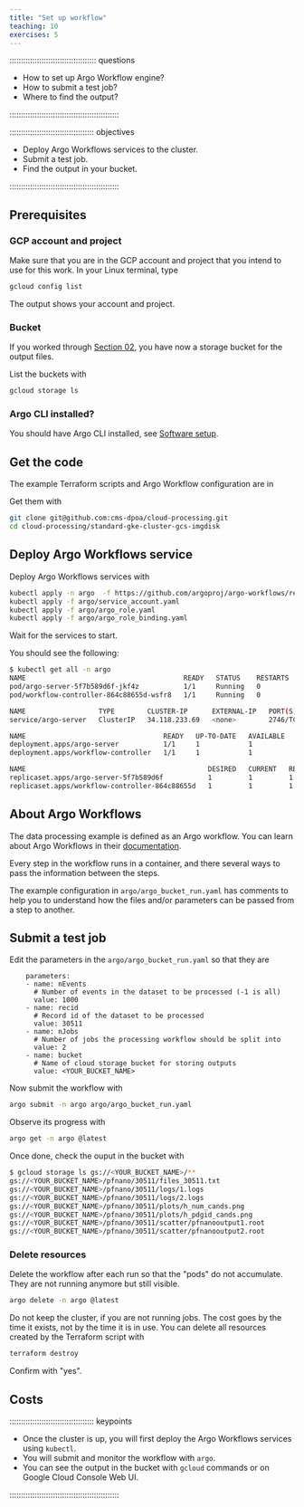 ```yaml
---
title: "Set up workflow"
teaching: 10
exercises: 5 
---
```


:::::::::::::::::::::::::::::::::::::: questions 

- How to set up Argo Workflow engine?
- How to submit a test job?
- Where to find the output?

::::::::::::::::::::::::::::::::::::::::::::::::

::::::::::::::::::::::::::::::::::::: objectives

- Deploy Argo Workflows services to the cluster.
- Submit a test job.
- Find the output in your bucket.

::::::::::::::::::::::::::::::::::::::::::::::::


## Prerequisites


### GCP account and project

Make sure that you are in the GCP account and project that you intend to use for this work. In your Linux terminal, type

```bash
gcloud config list
```

The output shows your account and project. 

### Bucket

If you worked through [Section 02](episodes/02-storage), you have now a storage bucket for the output files.

List the buckets with

```bash
gcloud storage ls
```

### Argo CLI installed?

You should have Argo CLI installed, see [Software setup](index.html#software-setup).


## Get the code

The example Terraform scripts and Argo Workflow configuration are in 

Get them with

```bash
git clone git@github.com:cms-dpoa/cloud-processing.git
cd cloud-processing/standard-gke-cluster-gcs-imgdisk
```

## Deploy Argo Workflows service

Deploy Argo Workflows services with

```bash
kubectl apply -n argo  -f https://github.com/argoproj/argo-workflows/releases/download/v3.5.10/install.yaml
kubectl apply -f argo/service_account.yaml
kubectl apply -f argo/argo_role.yaml
kubectl apply -f argo/argo_role_binding.yaml
```

Wait for the services to start. 

You should see the following:

```bash
$ kubectl get all -n argo
NAME                                       READY   STATUS    RESTARTS   AGE
pod/argo-server-5f7b589d6f-jkf4z           1/1     Running   0          24s
pod/workflow-controller-864c88655d-wsfr8   1/1     Running   0          24s

NAME                  TYPE        CLUSTER-IP      EXTERNAL-IP   PORT(S)    AGE
service/argo-server   ClusterIP   34.118.233.69   <none>        2746/TCP   25s

NAME                                  READY   UP-TO-DATE   AVAILABLE   AGE
deployment.apps/argo-server           1/1     1            1           24s
deployment.apps/workflow-controller   1/1     1            1           24s

NAME                                             DESIRED   CURRENT   READY   AGE
replicaset.apps/argo-server-5f7b589d6f           1         1         1       24s
replicaset.apps/workflow-controller-864c88655d   1         1         1       24s
```

## About Argo Workflows

The data processing example is defined as an Argo workflow. You can learn about Argo Workflows in their [documentation](https://argo-workflows.readthedocs.io/en/latest/).

Every step in the workflow runs in a container, and there several ways to pass the information between the steps.

The example configuration in `argo/argo_bucket_run.yaml` has comments to help you to understand how the files and/or parameters can be passed from a step to another.

## Submit a test job

Edit the parameters in the `argo/argo_bucket_run.yaml` so that they are

```
    parameters:
    - name: nEvents
      # Number of events in the dataset to be processed (-1 is all)
      value: 1000
    - name: recid
      # Record id of the dataset to be processed
      value: 30511
    - name: nJobs
      # Number of jobs the processing workflow should be split into
      value: 2
    - name: bucket
      # Name of cloud storage bucket for storing outputs
      value: <YOUR_BUCKET_NAME>
```

Now submit the workflow with

```bash
argo submit -n argo argo/argo_bucket_run.yaml
```

Observe its progress with

```bash
argo get -n argo @latest
```

Once done, check the ouput in the bucket with

```bash
$ gcloud storage ls gs://<YOUR_BUCKET_NAME>/**
gs://<YOUR_BUCKET_NAME>/pfnano/30511/files_30511.txt
gs://<YOUR_BUCKET_NAME>/pfnano/30511/logs/1.logs
gs://<YOUR_BUCKET_NAME>/pfnano/30511/logs/2.logs
gs://<YOUR_BUCKET_NAME>/pfnano/30511/plots/h_num_cands.png
gs://<YOUR_BUCKET_NAME>/pfnano/30511/plots/h_pdgid_cands.png
gs://<YOUR_BUCKET_NAME>/pfnano/30511/scatter/pfnanooutput1.root
gs://<YOUR_BUCKET_NAME>/pfnano/30511/scatter/pfnanooutput2.root
```

### Delete resources

Delete the workflow after each run so that the "pods" do not accumulate. They are not running anymore but still visible.

```bash
argo delete -n argo @latest
```

Do not keep the cluster, if you are not running jobs. The cost goes by the time it exists, not by the time it is in use. You can delete all resources created by the Terraform script with

```bash
terraform destroy
```

Confirm with "yes".

## Costs






::::::::::::::::::::::::::::::::::::: keypoints 

- Once the cluster is up, you will first deploy the Argo Workflows services using `kubectl`.
- You will submit and monitor the workflow with `argo`.
- You can see the output in the bucket with `gcloud` commands or on Google Cloud Console Web UI.


::::::::::::::::::::::::::::::::::::::::::::::::

